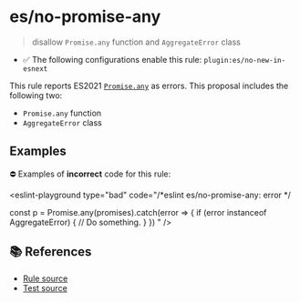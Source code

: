 # es/no-promise-any
> disallow `Promise.any` function and `AggregateError` class

- ✅ The following configurations enable this rule: `plugin:es/no-new-in-esnext`

This rule reports ES2021 [`Promise.any`](https://github.com/tc39/proposal-promise-any) as errors.
This proposal includes the following two:

- `Promise.any` function
- `AggregateError` class

## Examples

⛔ Examples of **incorrect** code for this rule:

<eslint-playground type="bad" code="/*eslint es/no-promise-any: error */

const p = Promise.any(promises).catch(error => {
    if (error instanceof AggregateError) {
        // Do something.
    }
})
" />

## 📚 References

- [Rule source](https://github.com/mysticatea/eslint-plugin-es/blob/v4.1.0/lib/rules/no-promise-any.js)
- [Test source](https://github.com/mysticatea/eslint-plugin-es/blob/v4.1.0/tests/lib/rules/no-promise-any.js)
